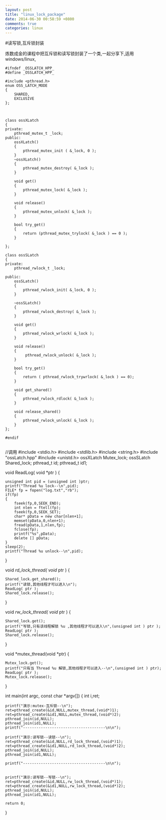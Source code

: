 ```yaml
---
layout: post
title: "linux_lock_package"
date: 2014-06-30 00:58:59 +0800
comments: true
categories: linux
---
```


#读写锁,互斥锁封装

炼数成金的课程中把互斥锁和读写锁封装了一个类,一起分享下,适用windows/linux,

```
#ifndef _OSSLATCH_HPP_
#define _OSSLATCH_HPP_

#include <pthread.h>
enum OSS_LATCH_MODE
{
    SHARED,
    EXCLUSIVE
};



class ossXLatch
{
private:
    pthread_mutex_t _lock;
public:
    ossXLatch()
    {
        pthread_mutex_init ( &_lock, 0 );
    }
    ~ossXLatch()
    {
        pthread_mutex_destroy( &_lock );
    }

    void get()
    {
        pthread_mutex_lock( &_lock );
    }

    void release()
    {
        pthread_mutex_unlock( &_lock );
    }

    bool try_get()
    {
        return (pthread_mutex_trylock( &_lock ) == 0 );
    }

};

class ossSLatch
{
private:
    pthread_rwlock_t _lock;

public:
    ossSLatch()
    {
        pthread_rwlock_init( &_lock, 0 );
    }

    ~ossSLatch()
    {
        pthread_rwlock_destroy( &_lock );
    }

    void get()
    {
        pthread_rwlock_wrlock( &_lock );
    }

    void release()
    {
         pthread_rwlock_unlock( &_lock );
    }

    bool try_get()
    {
        return ( pthread_rwlock_trywrlock( &_lock ) == 0);
    }

    void get_shared()
    {
        pthread_rwlock_rdlock( &_lock );
    }

    void release_shared()
    {
        pthread_rwlock_unlock( &_lock );
    }
};

#endif


```
//调用
#include <stdio.h>
#include <stdlib.h>
#include <string.h>
#include "ossLatch.hpp"
#include   <unistd.h>
ossXLatch Mutex_lock;
ossSLatch Shared_lock;
pthread_t id;
pthread_t id1;

void ReadLog( void *ptr )
{

    unsigned int pid = (unsigned int )ptr;
    printf("Thread %u lock--\n",pid);
    FILE* fp = fopen("log.txt","rb");
    if(fp)
    {
        fseek(fp,0,SEEK_END);
        int nlen = ftell(fp);
        fseek(fp,0,SEEK_SET);
        char* pData = new char[nlen+1];
        memset(pData,0,nlen+1);
        fread(pData,1,nlen,fp);
        fclose(fp);
        printf("%s",pData);
        delete [] pData;
    }
    sleep(2);
    printf("Thread %u unlock--\n",pid);

}


void *rd_lock_thread( void* ptr )
{

    Shared_lock.get_shared();
    printf("读锁,其他线程才可以进入\n");
    ReadLog( ptr );
    Shared_lock.release();
}

void *rw_lock_thread( void* ptr )
{

    Shared_lock.get();
    printf("写锁,只有该线程解锁 %u ,其他线程才可以进入\n",(unsigned int ) ptr );
    ReadLog( ptr );
    Shared_lock.release();
}

void *mutex_thread(void *ptr)
{

    Mutex_lock.get();
    printf("只有当 Thread %u 解锁,其他线程才可以进入--\n",(unsigned int ) ptr);
    ReadLog( ptr );
    Mutex_lock.release();
}



int main(int argc, const char *argv[])
{
    int i,ret;


    printf("演示:mutex-互斥锁--\n");
    ret=pthread_create(&id,NULL,mutex_thread,(void*)1);
    ret=pthread_create(&id1,NULL,mutex_thread,(void*)2);
    pthread_join(id,NULL);
    pthread_join(id1,NULL);
    printf("-------------------------------------\n\n");

    printf("演示:读写锁--读锁--\n");
    ret=pthread_create(&id,NULL,rd_lock_thread,(void*)1);
    ret=pthread_create(&id1,NULL,rd_lock_thread,(void*)2);
    pthread_join(id,NULL);
    pthread_join(id1,NULL);

    printf("-------------------------------------\n\n");


    printf("演示:读写锁--写锁--\n");
    ret=pthread_create(&id,NULL,rw_lock_thread,(void*)1);
    ret=pthread_create(&id1,NULL,rw_lock_thread,(void*)2);
    pthread_join(id,NULL);
    pthread_join(id1,NULL);

    return 0;
}


```
